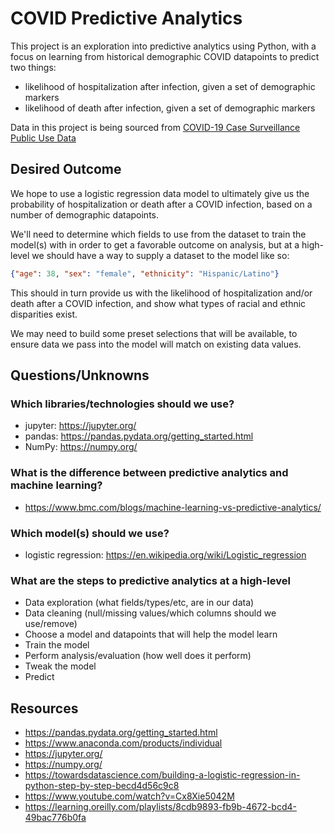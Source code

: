 # COVID Predictive Analytics
This project is an exploration into predictive analytics using Python, with a focus
on learning from historical demographic COVID datapoints to predict two things:

- likelihood of hospitalization after infection, given a set of demographic markers
- likelihood of death after infection, given a set of demographic markers

Data in this project is being sourced from [COVID-19 Case Surveillance Public Use Data](https://data.cdc.gov/Case-Surveillance/COVID-19-Case-Surveillance-Public-Use-Data/vbim-akqf)

## Desired Outcome
We hope to use a logistic regression data model to ultimately give us the probability
of hospitalization or death after a COVID infection, based on a number of demographic
datapoints.

We'll need to determine which fields to use from the dataset to train the model(s)
with in order to get a favorable outcome on analysis, but at a high-level we should
have a way to supply a dataset to the model like so:

```json
{"age": 38, "sex": "female", "ethnicity": "Hispanic/Latino"}
```

This should in turn provide us with the likelihood of hospitalization and/or death
after a COVID infection, and show what types of racial and ethnic disparities exist.

We may need to build some preset selections that will be available, to ensure
data we pass into the model will match on existing data values.

## Questions/Unknowns
### Which libraries/technologies should we use?
- jupyter: https://jupyter.org/
- pandas: https://pandas.pydata.org/getting_started.html
- NumPy: https://numpy.org/

### What is the difference between predictive analytics and machine learning?
- https://www.bmc.com/blogs/machine-learning-vs-predictive-analytics/

### Which model(s) should we use?
- logistic regression: https://en.wikipedia.org/wiki/Logistic_regression

### What are the steps to predictive analytics at a high-level
- Data exploration (what fields/types/etc, are in our data)
- Data cleaning (null/missing values/which columns should we use/remove)
- Choose a model and datapoints that will help the model learn
- Train the model
- Perform analysis/evaluation (how well does it perform)
- Tweak the model
- Predict

## Resources
- https://pandas.pydata.org/getting_started.html
- https://www.anaconda.com/products/individual
- https://jupyter.org/
- https://numpy.org/
- https://towardsdatascience.com/building-a-logistic-regression-in-python-step-by-step-becd4d56c9c8
- https://www.youtube.com/watch?v=Cx8Xie5042M
- https://learning.oreilly.com/playlists/8cdb9893-fb9b-4672-bcd4-49bac776b0fa
